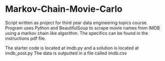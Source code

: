 # Markov-Chain-Movie-Carlo
Script written as project for third year data engineering topics course. 
Program uses Python and BeautifulSoup to scrape movie names from IMDB using a markov chain like algorithm. 
The specifics can be found in the instructions pdf file.

The starter code is located at imdb.py and a solution is located at imdb_post.py
The data is outputted in a file called imdb.csv
